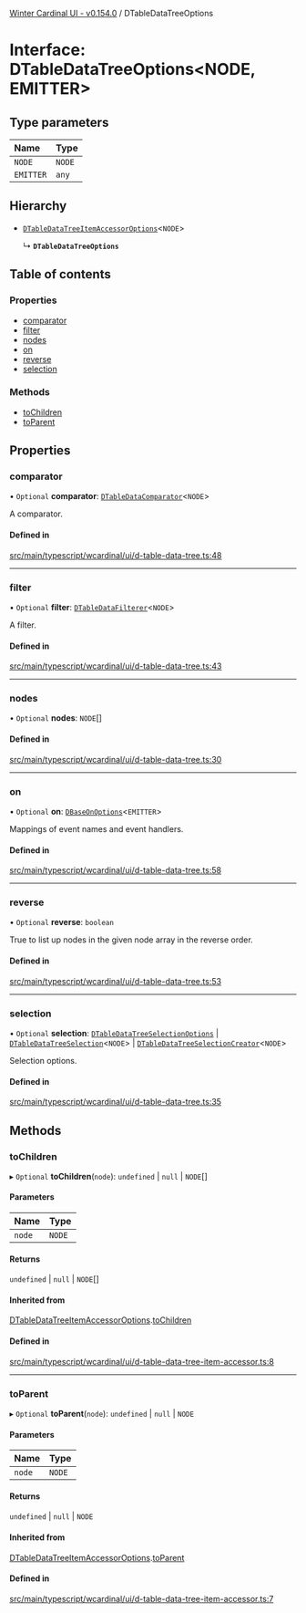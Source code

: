 [Winter Cardinal UI - v0.154.0](../index.md) / DTableDataTreeOptions

# Interface: DTableDataTreeOptions<NODE, EMITTER\>

## Type parameters

| Name | Type |
| :------ | :------ |
| `NODE` | `NODE` |
| `EMITTER` | `any` |

## Hierarchy

- [`DTableDataTreeItemAccessorOptions`](DTableDataTreeItemAccessorOptions.md)<`NODE`\>

  ↳ **`DTableDataTreeOptions`**

## Table of contents

### Properties

- [comparator](DTableDataTreeOptions.md#comparator)
- [filter](DTableDataTreeOptions.md#filter)
- [nodes](DTableDataTreeOptions.md#nodes)
- [on](DTableDataTreeOptions.md#on)
- [reverse](DTableDataTreeOptions.md#reverse)
- [selection](DTableDataTreeOptions.md#selection)

### Methods

- [toChildren](DTableDataTreeOptions.md#tochildren)
- [toParent](DTableDataTreeOptions.md#toparent)

## Properties

### comparator

• `Optional` **comparator**: [`DTableDataComparator`](../index.md#dtabledatacomparator)<`NODE`\>

A comparator.

#### Defined in

[src/main/typescript/wcardinal/ui/d-table-data-tree.ts:48](https://github.com/winter-cardinal/winter-cardinal-ui/blob/v0.154.0/src/main/typescript/wcardinal/ui/d-table-data-tree.ts#L48)

___

### filter

• `Optional` **filter**: [`DTableDataFilterer`](../index.md#dtabledatafilterer)<`NODE`\>

A filter.

#### Defined in

[src/main/typescript/wcardinal/ui/d-table-data-tree.ts:43](https://github.com/winter-cardinal/winter-cardinal-ui/blob/v0.154.0/src/main/typescript/wcardinal/ui/d-table-data-tree.ts#L43)

___

### nodes

• `Optional` **nodes**: `NODE`[]

#### Defined in

[src/main/typescript/wcardinal/ui/d-table-data-tree.ts:30](https://github.com/winter-cardinal/winter-cardinal-ui/blob/v0.154.0/src/main/typescript/wcardinal/ui/d-table-data-tree.ts#L30)

___

### on

• `Optional` **on**: [`DBaseOnOptions`](DBaseOnOptions.md)<`EMITTER`\>

Mappings of event names and event handlers.

#### Defined in

[src/main/typescript/wcardinal/ui/d-table-data-tree.ts:58](https://github.com/winter-cardinal/winter-cardinal-ui/blob/v0.154.0/src/main/typescript/wcardinal/ui/d-table-data-tree.ts#L58)

___

### reverse

• `Optional` **reverse**: `boolean`

True to list up nodes in the given node array in the reverse order.

#### Defined in

[src/main/typescript/wcardinal/ui/d-table-data-tree.ts:53](https://github.com/winter-cardinal/winter-cardinal-ui/blob/v0.154.0/src/main/typescript/wcardinal/ui/d-table-data-tree.ts#L53)

___

### selection

• `Optional` **selection**: [`DTableDataTreeSelectionOptions`](DTableDataTreeSelectionOptions.md) \| [`DTableDataTreeSelection`](DTableDataTreeSelection.md)<`NODE`\> \| [`DTableDataTreeSelectionCreator`](../index.md#dtabledatatreeselectioncreator)<`NODE`\>

Selection options.

#### Defined in

[src/main/typescript/wcardinal/ui/d-table-data-tree.ts:35](https://github.com/winter-cardinal/winter-cardinal-ui/blob/v0.154.0/src/main/typescript/wcardinal/ui/d-table-data-tree.ts#L35)

## Methods

### toChildren

▸ `Optional` **toChildren**(`node`): `undefined` \| ``null`` \| `NODE`[]

#### Parameters

| Name | Type |
| :------ | :------ |
| `node` | `NODE` |

#### Returns

`undefined` \| ``null`` \| `NODE`[]

#### Inherited from

[DTableDataTreeItemAccessorOptions](DTableDataTreeItemAccessorOptions.md).[toChildren](DTableDataTreeItemAccessorOptions.md#tochildren)

#### Defined in

[src/main/typescript/wcardinal/ui/d-table-data-tree-item-accessor.ts:8](https://github.com/winter-cardinal/winter-cardinal-ui/blob/v0.154.0/src/main/typescript/wcardinal/ui/d-table-data-tree-item-accessor.ts#L8)

___

### toParent

▸ `Optional` **toParent**(`node`): `undefined` \| ``null`` \| `NODE`

#### Parameters

| Name | Type |
| :------ | :------ |
| `node` | `NODE` |

#### Returns

`undefined` \| ``null`` \| `NODE`

#### Inherited from

[DTableDataTreeItemAccessorOptions](DTableDataTreeItemAccessorOptions.md).[toParent](DTableDataTreeItemAccessorOptions.md#toparent)

#### Defined in

[src/main/typescript/wcardinal/ui/d-table-data-tree-item-accessor.ts:7](https://github.com/winter-cardinal/winter-cardinal-ui/blob/v0.154.0/src/main/typescript/wcardinal/ui/d-table-data-tree-item-accessor.ts#L7)
